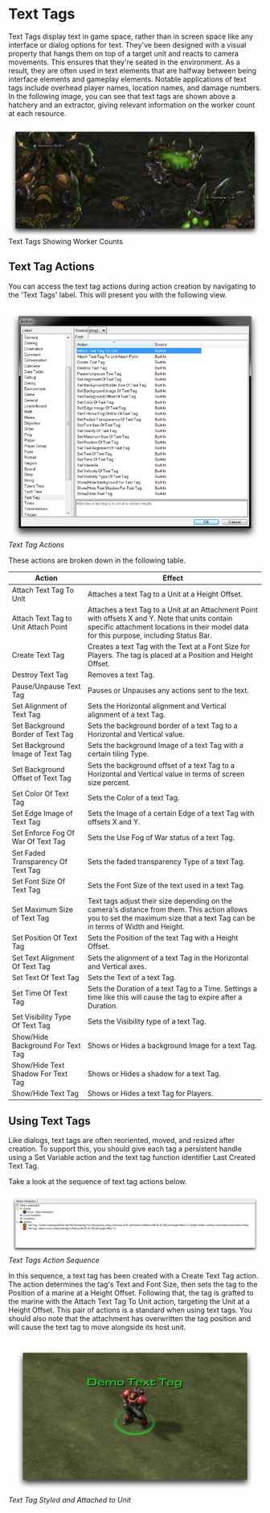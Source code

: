 # Text Tags

Text Tags display text in game space, rather than in screen space like any interface or dialog options for text. They've been designed with a visual property that hangs them on top of a target unit and reacts to camera movements. This ensures that they're seated in the environment. As a result, they are often used in text elements that are halfway between being interface elements and gameplay elements. Notable applications of text tags include overhead player names, location names, and damage numbers. In the following image, you can see that text tags are shown above a hatchery and an extractor, giving relevant information on the worker count at each resource.

[![Image](./resources/047_Text_Tags1.png)](./resources/047_Text_Tags1.png) Text Tags Showing Worker Counts

## Text Tag Actions

You can access the text tag actions during action creation by navigating to the 'Text Tags' label. This will present you with the following view.

[![Text Tag Actions](./resources/047_Text_Tags2.png)](./resources/047_Text_Tags2.png)
*Text Tag Actions*

These actions are broken down in the following table.

| Action                               | Effect                                                                                                                                                                                       |
| ------------------------------------ | -------------------------------------------------------------------------------------------------------------------------------------------------------------------------------------------- |
| Attach Text Tag To Unit              | Attaches a text Tag to a Unit at a Height Offset.                                                                                                                                            |
| Attach Text Tag to Unit Attach Point | Attaches a text Tag to a Unit at an Attachment Point with offsets X and Y. Note that units contain specific attachment locations in their model data for this purpose, including Status Bar. |
| Create Text Tag                      | Creates a text Tag with the Text at a Font Size for Players. The tag is placed at a Position and Height Offset.                                                                              |
| Destroy Text Tag                     | Removes a text Tag.                                                                                                                                                                          |
| Pause/Unpause Text Tag               | Pauses or Unpauses any actions sent to the text.                                                                                                                                             |
| Set Alignment of Text Tag            | Sets the Horizontal alignment and Vertical alignment of a text Tag.                                                                                                                          |
| Set Background Border of Text Tag    | Sets the background border of a text Tag to a Horizontal and Vertical value.                                                                                                                 |
| Set Background Image of Text Tag     | Sets the background Image of a text Tag with a certain tiling Type.                                                                                                                          |
| Set Background Offset of Text Tag    | Sets the background offset of a text Tag to a Horizontal and Vertical value in terms of screen size percent.                                                                                 |
| Set Color Of Text Tag                | Sets the Color of a text Tag.                                                                                                                                                                |
| Set Edge Image of Text Tag           | Sets the Image of a certain Edge of a text Tag with offsets X and Y.                                                                                                                         |
| Set Enforce Fog Of War Of Text Tag   | Sets the Use Fog of War status of a text Tag.                                                                                                                                                |
| Set Faded Transparency Of Text Tag   | Sets the faded transparency Type of a text Tag.                                                                                                                                              |
| Set Font Size Of Text Tag            | Sets the Font Size of the text used in a text Tag.                                                                                                                                           |
| Set Maximum Size of Text Tag         | Text tags adjust their size depending on the camera's distance from them. This action allows you to set the maximum size that a text Tag can be in terms of Width and Height.                |
| Set Position Of Text Tag             | Sets the Position of the text Tag with a Height Offset.                                                                                                                                      |
| Set Text Alignment Of Text Tag       | Sets the alignment of a text Tag in the Horizontal and Vertical axes.                                                                                                                        |
| Set Text Of Text Tag                 | Sets the Text of a text Tag.                                                                                                                                                                 |
| Set Time Of Text Tag                 | Sets the Duration of a text Tag to a Time. Settings a time like this will cause the tag to expire after a Duration.                                                                          |
| Set Visibility Type Of Text Tag      | Sets the Visibility type of a text Tag.                                                                                                                                                      |
| Show/Hide Background For Text Tag    | Shows or Hides a background Image for a text Tag.                                                                                                                                            |
| Show/Hide Text Shadow For Text Tag   | Shows or Hides a shadow for a text Tag.                                                                                                                                                      |
| Show/Hide Text Tag                   | Shows or Hides a text Tag for Players.                                                                                                                                                       |

## Using Text Tags

Like dialogs, text tags are often reoriented, moved, and resized after creation. To support this, you should give each tag a persistent handle using a Set Variable action and the text tag function identifier Last Created Text Tag.

Take a look at the sequence of text tag actions below.

[![Text Tags Action Sequence](./resources/047_Text_Tags3.png)](./resources/047_Text_Tags3.png)
*Text Tags Action Sequence*

In this sequence, a text tag has been created with a Create Text Tag action. The action determines the tag's Text and Font Size, then sets the tag to the Position of a marine at a Height Offset. Following that, the tag is grafted to the marine with the Attach Text Tag To Unit action, targeting the Unit at a Height Offset. This pair of actions is a standard when using text tags. You should also note that the attachment has overwritten the tag position and will cause the text tag to move alongside its host unit.

[![Text Tag Styled and Attached to Unit](./resources/047_Text_Tags4.png)](./resources/047_Text_Tags4.png)
*Text Tag Styled and Attached to Unit*
